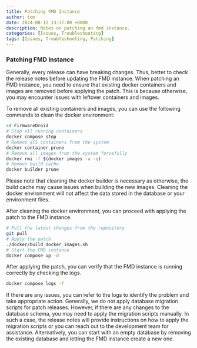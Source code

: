 ```yaml
---
title: Patching FMD Instance
author: tom
date: 2024-08-12 13:37:00 +0800
description: Notes on patching an fmd instance.
categories: [Issues, Troubleshooting]
tags: [Issues, Troubleshooting, Patching]
---
```



### Patching FMD Instance
Generally, every release can have breaking changes. Thus, better to check the release notes before updating the
FMD instance. When patching an FMD instance, you need to ensure that existing docker containers and images are
removed before applying the patch. This is because otherwise, you may encounter issues with leftover
containers and images.

To remove all existing containers and images, you can use the following commands to clean the docker environment:
```bash
cd FirmwareDroid
# Stop all running containers
docker compose stop
# Remove all containers from the system
docker container prune
# Remove all images from the system forcefully
docker rmi -f $(docker images -a -q)
# Remove build cache
docker builder prune
```
Please note that cleaning the docker builder is necessary as otherwise, the build cache may cause issues when
building the new images. Cleaning the docker environment will not affect the data stored in the database or your
environment files.

After cleaning the docker environment, you can proceed with applying the patch to the FMD instance.
```bash
# Pull the latest changes from the repository
git pull
# Apply the patch
./docker/build_docker_images.sh
# Start the FMD instance
docker compose up -d
```

After applying the patch, you can verify that the FMD instance is running correctly by checking the logs.
```bash
docker compose logs -f
```
If there are any issues, you can refer to the logs to identify the problem and take appropriate action. Generally, we
do not apply database migration scripts for patch releases. However, if there are any changes to the database schema,
you may need to apply the migration scripts manually. In such a case, the release notes will provide instructions on
how to apply the migration scripts or you can reach out to the development team for assistance. Alternatively, you can
start with an empty database by removing the existing database and letting the FMD instance create a new one.